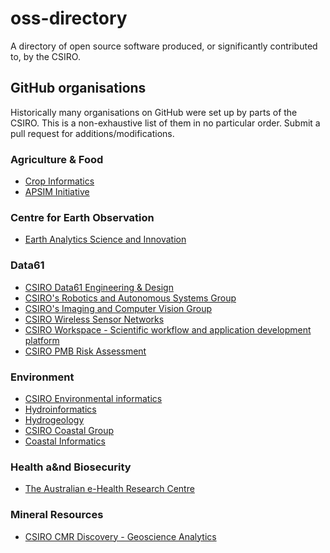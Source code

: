 # oss-directory

A directory of open source software produced, or significantly contributed to, by the CSIRO.

## GitHub organisations

Historically many organisations on GitHub were set up by parts of the CSIRO. This is a non-exhaustive list of them in no particular order. Submit a pull request for additions/modifications.

### Agriculture & Food
* [Crop Informatics](https://github.com/csiro-crop-informatics)
* [APSIM Initiative](https://github.com/APSIMInitiative)

### Centre for Earth Observation
* [Earth Analytics Science and Innovation](https://github.com/csiro-easi)
  
### Data61
* [CSIRO Data61 Engineering & Design](https://github.com/data61)
* [CSIRO's Robotics and Autonomous Systems Group](https://github.com/csiro-robotics)
* [CSIRO's Imaging and Computer Vision Group](https://github.com/csiro-icvg)
* [CSIRO Wireless Sensor Networks](https://github.com/csiro-wsn)
* [CSIRO Workspace - Scientific workflow and application development platform](https://github.com/csiro-workspace)
* [CSIRO PMB Risk Assessment](https://github.com/csiro-risk-assessment)

### Environment
* [CSIRO Environmental informatics](https://github.com/CSIRO-enviro-informatics)
* [Hydroinformatics](https://github.com/csiro-hydroinformatics)
* [Hydrogeology](https://github.com/csiro-hydrogeology)
* [CSIRO Coastal Group](https://github.com/csiro-coasts)
* [Coastal Informatics](https://github.com/onaci)

### Health a&nd Biosecurity
* [The Australian e-Health Research Centre](https://github.com/aehrc)

### Mineral Resources
* [CSIRO CMR Discovery - Geoscience Analytics](https://github.com/CSIRO-GeoscienceAnalytics)

  
<!-- 
TBC
* [Atlas of Living Australia](https://github.com/AtlasOfLivingAustralia) -->
